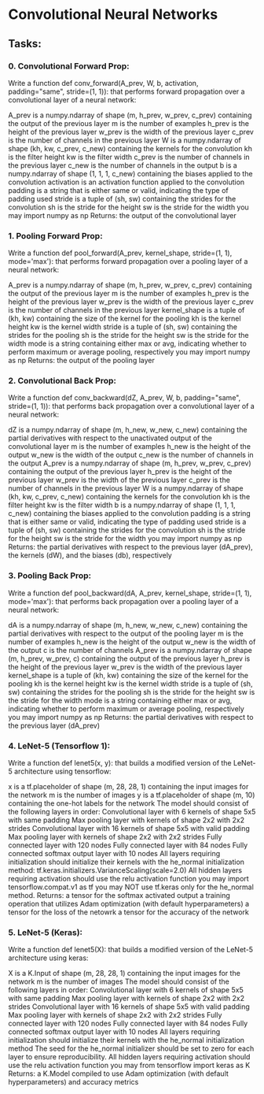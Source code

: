 # Convolutional Neural Networks

## Tasks:

### 0. Convolutional Forward Prop:
Write a function def conv_forward(A_prev, W, b, activation, padding="same", stride=(1, 1)): that performs forward propagation over a convolutional layer of a neural network:

A_prev is a numpy.ndarray of shape (m, h_prev, w_prev, c_prev) containing the output of the previous layer
m is the number of examples
h_prev is the height of the previous layer
w_prev is the width of the previous layer
c_prev is the number of channels in the previous layer
W is a numpy.ndarray of shape (kh, kw, c_prev, c_new) containing the kernels for the convolution
kh is the filter height
kw is the filter width
c_prev is the number of channels in the previous layer
c_new is the number of channels in the output
b is a numpy.ndarray of shape (1, 1, 1, c_new) containing the biases applied to the convolution
activation is an activation function applied to the convolution
padding is a string that is either same or valid, indicating the type of padding used
stride is a tuple of (sh, sw) containing the strides for the convolution
sh is the stride for the height
sw is the stride for the width
you may import numpy as np
Returns: the output of the convolutional layer

### 1. Pooling Forward Prop:
Write a function def pool_forward(A_prev, kernel_shape, stride=(1, 1), mode='max'): that performs forward propagation over a pooling layer of a neural network:

A_prev is a numpy.ndarray of shape (m, h_prev, w_prev, c_prev) containing the output of the previous layer
m is the number of examples
h_prev is the height of the previous layer
w_prev is the width of the previous layer
c_prev is the number of channels in the previous layer
kernel_shape is a tuple of (kh, kw) containing the size of the kernel for the pooling
kh is the kernel height
kw is the kernel width
stride is a tuple of (sh, sw) containing the strides for the pooling
sh is the stride for the height
sw is the stride for the width
mode is a string containing either max or avg, indicating whether to perform maximum or average pooling, respectively
you may import numpy as np
Returns: the output of the pooling layer

### 2. Convolutional Back Prop:
Write a function def conv_backward(dZ, A_prev, W, b, padding="same", stride=(1, 1)): that performs back propagation over a convolutional layer of a neural network:

dZ is a numpy.ndarray of shape (m, h_new, w_new, c_new) containing the partial derivatives with respect to the unactivated output of the convolutional layer
m is the number of examples
h_new is the height of the output
w_new is the width of the output
c_new is the number of channels in the output
A_prev is a numpy.ndarray of shape (m, h_prev, w_prev, c_prev) containing the output of the previous layer
h_prev is the height of the previous layer
w_prev is the width of the previous layer
c_prev is the number of channels in the previous layer
W is a numpy.ndarray of shape (kh, kw, c_prev, c_new) containing the kernels for the convolution
kh is the filter height
kw is the filter width
b is a numpy.ndarray of shape (1, 1, 1, c_new) containing the biases applied to the convolution
padding is a string that is either same or valid, indicating the type of padding used
stride is a tuple of (sh, sw) containing the strides for the convolution
sh is the stride for the height
sw is the stride for the width
you may import numpy as np
Returns: the partial derivatives with respect to the previous layer (dA_prev), the kernels (dW), and the biases (db), respectively

### 3. Pooling Back Prop:
Write a function def pool_backward(dA, A_prev, kernel_shape, stride=(1, 1), mode='max'): that performs back propagation over a pooling layer of a neural network:

dA is a numpy.ndarray of shape (m, h_new, w_new, c_new) containing the partial derivatives with respect to the output of the pooling layer
m is the number of examples
h_new is the height of the output
w_new is the width of the output
c is the number of channels
A_prev is a numpy.ndarray of shape (m, h_prev, w_prev, c) containing the output of the previous layer
h_prev is the height of the previous layer
w_prev is the width of the previous layer
kernel_shape is a tuple of (kh, kw) containing the size of the kernel for the pooling
kh is the kernel height
kw is the kernel width
stride is a tuple of (sh, sw) containing the strides for the pooling
sh is the stride for the height
sw is the stride for the width
mode is a string containing either max or avg, indicating whether to perform maximum or average pooling, respectively
you may import numpy as np
Returns: the partial derivatives with respect to the previous layer (dA_prev)

### 4. LeNet-5 (Tensorflow 1):
Write a function def lenet5(x, y): that builds a modified version of the LeNet-5 architecture using tensorflow:

x is a tf.placeholder of shape (m, 28, 28, 1) containing the input images for the network
m is the number of images
y is a tf.placeholder of shape (m, 10) containing the one-hot labels for the network
The model should consist of the following layers in order:
Convolutional layer with 6 kernels of shape 5x5 with same padding
Max pooling layer with kernels of shape 2x2 with 2x2 strides
Convolutional layer with 16 kernels of shape 5x5 with valid padding
Max pooling layer with kernels of shape 2x2 with 2x2 strides
Fully connected layer with 120 nodes
Fully connected layer with 84 nodes
Fully connected softmax output layer with 10 nodes
All layers requiring initialization should initialize their kernels with the he_normal initialization method: tf.keras.initializers.VarianceScaling(scale=2.0)
All hidden layers requiring activation should use the relu activation function
you may import tensorflow.compat.v1 as tf
you may NOT use tf.keras only for the he_normal method.
Returns:
a tensor for the softmax activated output
a training operation that utilizes Adam optimization (with default hyperparameters)
a tensor for the loss of the netowrk
a tensor for the accuracy of the network

### 5. LeNet-5 (Keras):
Write a function def lenet5(X): that builds a modified version of the LeNet-5 architecture using keras:

X is a K.Input of shape (m, 28, 28, 1) containing the input images for the network
m is the number of images
The model should consist of the following layers in order:
Convolutional layer with 6 kernels of shape 5x5 with same padding
Max pooling layer with kernels of shape 2x2 with 2x2 strides
Convolutional layer with 16 kernels of shape 5x5 with valid padding
Max pooling layer with kernels of shape 2x2 with 2x2 strides
Fully connected layer with 120 nodes
Fully connected layer with 84 nodes
Fully connected softmax output layer with 10 nodes
All layers requiring initialization should initialize their kernels with the he_normal initialization method
The seed for the he_normal initializer should be set to zero for each layer to ensure reproducibility.
All hidden layers requiring activation should use the relu activation function
you may from tensorflow import keras as K
Returns: a K.Model compiled to use Adam optimization (with default hyperparameters) and accuracy metrics
